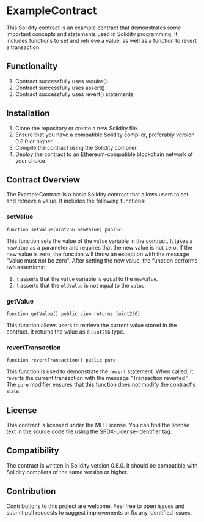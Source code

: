 # ExampleContract

This Solidity contract is an example contract that demonstrates some important concepts and statements used in Solidity programming. It includes functions to set and retrieve a value, as well as a function to revert a transaction.

## Functionality
1. Contract successfully uses require()
2. Contract successfully uses assert()
3. Contract successfully uses revert() statements

## Installation

1. Clone the repository or create a new Solidity file.
2. Ensure that you have a compatible Solidity compiler, preferably version 0.8.0 or higher.
3. Compile the contract using the Solidity compiler.
4. Deploy the contract to an Ethereum-compatible blockchain network of your choice.

## Contract Overview

The ExampleContract is a basic Solidity contract that allows users to set and retrieve a value. It includes the following functions:

### setValue

```solidity
function setValue(uint256 newValue) public
```

This function sets the value of the `value` variable in the contract. It takes a `newValue` as a parameter and requires that the new value is not zero. If the new value is zero, the function will throw an exception with the message "Value must not be zero". After setting the new value, the function performs two assertions:

1. It asserts that the `value` variable is equal to the `newValue`.
2. It asserts that the `oldValue` is not equal to the `value`.

### getValue

```solidity
function getValue() public view returns (uint256)
```

This function allows users to retrieve the current value stored in the contract. It returns the value as a `uint256` type.

### revertTransaction

```solidity
function revertTransaction() public pure
```

This function is used to demonstrate the `revert` statement. When called, it reverts the current transaction with the message "Transaction reverted". The `pure` modifier ensures that this function does not modify the contract's state.

## License

This contract is licensed under the MIT License. You can find the license text in the source code file using the SPDX-License-Identifier tag.

## Compatibility

The contract is written in Solidity version 0.8.0. It should be compatible with Solidity compilers of the same version or higher.

## Contribution

Contributions to this project are welcome. Feel free to open issues and submit pull requests to suggest improvements or fix any identified issues.
